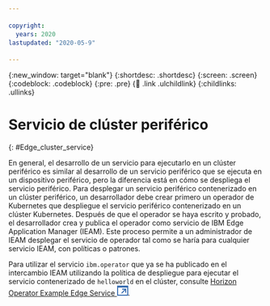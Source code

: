 ```yaml
---

copyright:
  years: 2020
lastupdated: "2020-05-9"

---
```


{:new_window: target="blank"}
{:shortdesc: .shortdesc}
{:screen: .screen}
{:codeblock: .codeblock}
{:pre: .pre}
{:child: .link .ulchildlink}
{:childlinks: .ullinks}

# Servicio de clúster periférico
{: #Edge_cluster_service}

En general, el desarrollo de un servicio para ejecutarlo en un clúster periférico es similar al desarrollo
de un servicio periférico que se ejecuta en un dispositivo periférico, pero la diferencia está en cómo
se despliega el servicio periférico. Para desplegar un servicio periférico contenerizado en un clúster periférico, un desarrollador debe crear
primero un operador de Kubernetes que despliegue el servicio periférico contenerizado en un clúster
Kubernetes. Después de que el operador se haya escrito y probado, el desarrollador crea y publica el operador
como servicio de IBM Edge Application Manager (IEAM). Este proceso permite a un administrador de IEAM desplegar
el servicio de operador tal como se haría para cualquier servicio IEAM, con políticas o patrones.

Para utilizar el servicio `ibm.operator` que ya se ha publicado en el intercambio
IEAM utilizando la política de despliegue para ejecutar el servicio contenerizado de
`helloworld` en el clúster, consulte
[Horizon Operator Example Edge Service
![Se abre en otro separador](../../images/icons/launch-glyph.svg "Se abre en otro separador")](https://github.com/open-horizon/examples/tree/master/edge/services/operator#horizon-operator-example-edge-service).
